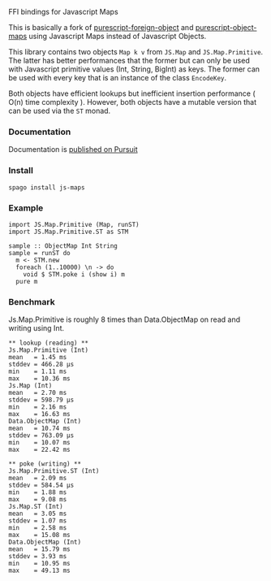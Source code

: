FFI bindings for Javascript Maps

This is basically a fork of [purescript-foreign-object](https://github.com/purescript/purescript-foreign-object)
and [purescript-object-maps](https://github.com/thought2/purescript-object-maps)
using Javascript Maps instead of Javascript Objects.

This library contains two objects `Map k v` from `JS.Map` and `JS.Map.Primitive`.
The latter has better performances that the former but can only be used with Javascript primitive values (Int, String, BigInt) as keys. The former can be used with every key that is an instance of the class `EncodeKey`.

Both objects have efficient lookups but inefficient insertion performance ( O(n) time complexity ).
However, both objects have a mutable version that can be used via the `ST` monad.

### Documentation

Documentation is [published on Pursuit](https://pursuit.purescript.org/packages/purescript-js-maps)

### Install

```
spago install js-maps
```

### Example

```
import JS.Map.Primitive (Map, runST)
import JS.Map.Primitive.ST as STM

sample :: ObjectMap Int String
sample = runST do
  m <- STM.new
  foreach (1..10000) \n -> do
    void $ STM.poke i (show i) m
  pure m
```

### Benchmark

Js.Map.Primitive is roughly 8 times than Data.ObjectMap on read and writing using Int.


```
** lookup (reading) **
Js.Map.Primitive (Int)
mean   = 1.45 ms
stddev = 466.28 μs
min    = 1.11 ms
max    = 10.36 ms
Js.Map (Int)
mean   = 2.70 ms
stddev = 598.79 μs
min    = 2.16 ms
max    = 16.63 ms
Data.ObjectMap (Int)
mean   = 10.74 ms
stddev = 763.09 μs
min    = 10.07 ms
max    = 22.42 ms

** poke (writing) **
Js.Map.Primitive.ST (Int)
mean   = 2.09 ms
stddev = 584.54 μs
min    = 1.88 ms
max    = 9.08 ms
Js.Map.ST (Int)
mean   = 3.05 ms
stddev = 1.07 ms
min    = 2.58 ms
max    = 15.08 ms
Data.ObjectMap (Int)
mean   = 15.79 ms
stddev = 3.93 ms
min    = 10.95 ms
max    = 49.13 ms
```